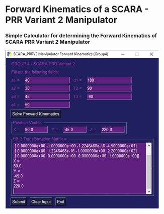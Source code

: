 # Forward Kinematics of a SCARA - PRR Variant 2 Manipulator
 
### Simple Calculator for determining the Forward Kinematics of SCARA PRR Variant 2 Manipulator

<img src="Image/FK_SCARA.JPG">
